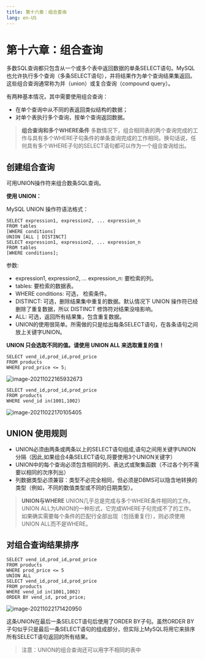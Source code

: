 ```yaml
---
title: 第十六章：组合查询
lang: en-US
---
```


# 第十六章：组合查询

多数SQL查询都只包含从一个或多个表中返回数据的单条SELECT语句。MySQL也允许执行多个查询（多条SELECT语句），并将结果作为单个查询结果集返回。这些组合查询通常称为并（union）或复合查询（compound query）。

有两种基本情况，其中需要使用组合查询：

- 在单个查询中从不同的表返回类似结构的数据；
- 对单个表执行多个查询，按单个查询返回数据。

> **组合查询和多个WHERE条件** 多数情况下，组合相同表的两个查询完成的工作与具有多个WHERE子句条件的单条查询完成的工作相同。换句话说，任何具有多个WHERE子句的SELECT语句都可以作为一个组合查询给出。

## 创建组合查询

可用UNION操作符来组合数条SQL查询。

**使用 UNION：**

MySQL UNION 操作符语法格式：

~~~mysql
SELECT expression1, expression2, ... expression_n
FROM tables
[WHERE conditions]
UNION [ALL | DISTINCT]
SELECT expression1, expression2, ... expression_n
FROM tables
[WHERE conditions];
~~~

参数:

- expression1, expression2, ... expression_n: 要检索的列。
- tables: 要检索的数据表。
- WHERE conditions: 可选， 检索条件。
- DISTINCT: 可选，删除结果集中重复的数据。默认情况下 UNION 操作符已经删除了重复数据，所以 DISTINCT 修饰符对结果没啥影响。
- ALL: 可选，返回所有结果集，包含重复数据。
- UNION的使用很简单。所需做的只是给出每条SELECT语句，在各条语句之间放上关键字UNION。

**UNION 只会选取不同的值。请使用 UNION ALL 来选取重复的值！**

~~~mysql
SELECT vend_id,prod_id,prod_price
FROM products
WHERE prod_price <= 5;
~~~

![image-20211022165932673](https://gitee.com/sue201982/mysql/raw/master/img/202110292228565.png)

~~~mysql
SELECT vend_id,prod_id,prod_price
FROM products
WHERE vend_id in(1001,1002)
~~~

![image-20211022170105405](https://gitee.com/sue201982/mysql/raw/master/img/202110292228566.png)

## UNION 使用规则

- UNION必须由两条或两条以上的SELECT语句组成,语句之间用关键字UNION分隔（因此,如果组合4条SELECT语句,将要使用3个UNION关键字）
- UNION中的每个查询必须包含相同的列、表达式或聚集函数（不过各个列不需要以相同的次序列出）
- 列数据类型必须兼容：类型不必完全相同，但必须是DBMS可以隐含地转换的类型（例如，不同的数值类型或不同的日期类型）。

> **UNION与WHERE** UNION几乎总是完成与多个WHERE条件相同的工作。UNION ALL为UNION的一种形式，它完成WHERE子句完成不了的工作。如果确实需要每个条件的匹配行全部出现（包括重复行），则必须使用UNION ALL而不是WHERE。

## 对组合查询结果排序

~~~mysql
SELECT vend_id,prod_id,prod_price
FROM products
WHERE prod_price <= 5
UNION ALL 
SELECT vend_id,prod_id,prod_price
FROM products
WHERE vend_id in(1001,1002)
ORDER BY vend_id, prod_price;
~~~

![image-20211022171420950](https://gitee.com/sue201982/mysql/raw/master/img/202110292228567.png)

这条UNION在最后一条SELECT语句后使用了ORDER BY子句。虽然ORDER BY子句似乎只是最后一条SELECT语句的组成部分，但实际上MySQL将用它来排序所有SELECT语句返回的所有结果。

> 注意：UNION的组合查询还可以用字不相同的表中